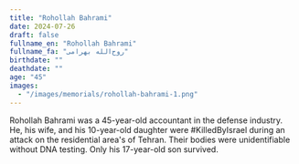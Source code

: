 ```yaml
---
title: "Rohollah Bahrami"
date: 2024-07-26
draft: false
fullname_en: "Rohollah Bahrami"
fullname_fa: "روح‌الله بهرامی"
birthdate: ""
deathdate: ""
age: "45"
images:
  - "/images/memorials/rohollah-bahrami-1.png"
---
```


Rohollah Bahrami was a 45-year-old accountant in the defense industry. He, his wife, and his 10-year-old daughter were #KilledByIsrael during an attack on the residential area's of Tehran. Their bodies were unidentifiable without DNA testing. Only his 17-year-old son survived.